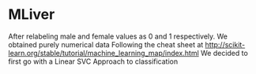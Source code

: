 # MLiver

After relabeling male and female values as 0 and 1 respectively. We obtained purely numerical data
Following the cheat sheet at
http://scikit-learn.org/stable/tutorial/machine_learning_map/index.html
We decided to first go with a Linear SVC Approach to classification
